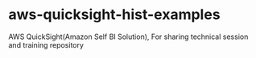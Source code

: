 # aws-quicksight-hist-examples
AWS QuickSight(Amazon Self BI Solution), For sharing technical session and training repository
